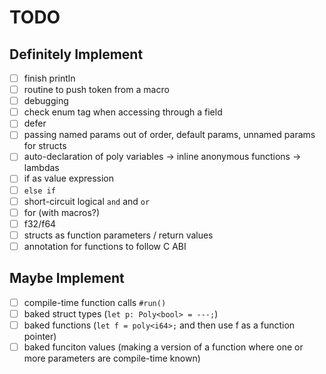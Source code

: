 # TODO

## Definitely Implement

- [ ] finish println
- [ ] routine to push token from a macro
- [ ] debugging
- [ ] check enum tag when accessing through a field
- [ ] defer
- [ ] passing named params out of order, default params, unnamed params for structs
- [ ] auto-declaration of poly variables -> inline anonymous functions -> lambdas
- [ ] if as value expression
- [ ] `else if`
- [ ] short-circuit logical `and` and `or`
- [ ] for (with macros?)
- [ ] f32/f64
- [ ] structs as function parameters / return values
- [ ] annotation for functions to follow C ABI

## Maybe Implement

- [ ] compile-time function calls `#run()`
- [ ] baked struct types (`let p: Poly<bool> = ---;`)
- [ ] baked functions (`let f = poly<i64>;` and then use f as a function pointer)
- [ ] baked funciton values (making a version of a function where one or more parameters are compile-time known)
